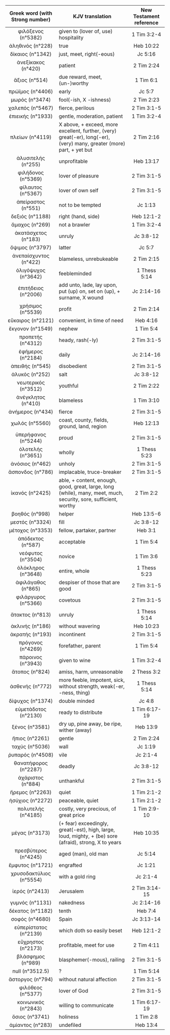 |Greek word (with Strong number)|KJV translation|New Testament reference|
|:---:|-----|:---:|
φιλόξενος (n°5382)|given to (lover  of, use) hospitality|1 Tim 3:2-4|
ἀληθινός (n°228)|true|Heb 10:22|
δίκαιος (n°1342)|just, meet, right(-eous)|Jc 5:16|
ἀνεξίκακος (n°420)|patient|2 Tim 2:24|
ἄξιος (n°514)|due reward, meet, (un-)worthy|1 Tim 6:1|
πρώϊμος (n°4406)|early|Jc 5:7|
μωρός (n°3474)|fool(-ish, X  -ishness)|2 Tim 2:23|
χαλεπός (n°5467)|fierce,  perilous|2 Tim 3:1-5|
ἐπιεικής (n°1933)|gentle,  moderation, patient|1 Tim 3:2-4|
πλείων (n°4119)|X above, + exceed, more  excellent,  further, (very) great(-er), long(-er), (very) many, greater (more)  part, + yet but|2 Tim 2:16|
ἀλυσιτελής (n°255)|unprofitable|Heb 13:17|
φιλήδονος (n°5369)|lover of  pleasure|2 Tim 3:1-5|
φίλαυτος (n°5367)|lover of own self|2 Tim 3:1-5|
ἀπείραστος (n°551)|not to be tempted|Jc 1:13|
δεξιός (n°1188)|right (hand, side)|Heb 12:1-2|
ἄμαχος (n°269)|not a brawler|1 Tim 3:2-4|
ἀκατάσχετος (n°183)|unruly|Jc 3:8-12|
ὄψιμος (n°3797)|latter|Jc 5:7|
ἀνεπαίσχυντος (n°422)|blameless, unrebukeable|2 Tim 2:15|
ὀλιγόψυχος (n°3642)|feebleminded|1 Thess 5:14|
ἐπιτήδειος (n°2006)|add  unto, lade, lay upon, put (up) on, set on (up),  + surname, X wound|Jc 2:14-16|
χρήσιμος (n°5539)|profit|2 Tim 2:14|
εὔκαιρος (n°2121)|convenient, in time  of need|Heb 4:16|
ἔκγονον (n°1549)|nephew|1 Tim 5:4|
προπετής (n°4312)|heady, rash(-ly)|2 Tim 3:1-5|
ἐφήμερος (n°2184)|daily|Jc 2:14-16|
ἀπειθής (n°545)|disobedient|2 Tim 3:1-5|
ἁλυκός (n°252)|salt|Jc 3:8-12|
νεωτερικός (n°3512)|youthful|2 Tim 2:22|
ἀνέγκλητος (n°410)|blameless|1 Tim 3:10|
ἀνήμερος (n°434)|fierce|2 Tim 3:1-5|
χωλός (n°5560)|coast, county, fields, ground,  land, region|Heb 12:13|
ὑπερήφανος (n°5244)|proud|2 Tim 3:1-5|
ὁλοτελής (n°3651)|wholly|1 Thess 5:23|
ἀνόσιος (n°462)|unholy|2 Tim 3:1-5|
ἄσπονδος (n°786)|implacable, truce-breaker|2 Tim 3:1-5|
ἱκανός (n°2425)|able, + content, enough, good, great, large, long  (while), many, meet, much, security, sore, sufficient, worthy|2 Tim 2:2|
βοηθός (n°998)|helper|Heb 13:5-6|
μεστός (n°3324)|fill|Jc 3:8-12|
μέτοχος (n°3353)|fellow, partaker, partner|Heb 3:1|
ἀπόδεκτος (n°587)|acceptable|1 Tim 5:4|
νεόφυτος (n°3504)|novice|1 Tim 3:6|
ὁλόκληρος (n°3648)|entire, whole|1 Thess 5:23|
ἀφιλάγαθος (n°865)|despiser  of those that are good|2 Tim 3:1-5|
φιλάργυρος (n°5366)|covetous|2 Tim 3:1-5|
ἄτακτος (n°813)|unruly|1 Thess 5:14|
ἀκλινής (n°186)|without wavering|Heb 10:23|
ἀκρατής (n°193)|incontinent|2 Tim 3:1-5|
πρόγονος (n°4269)|forefather, parent|1 Tim 5:4|
πάροινος (n°3943)|given  to wine|1 Tim 3:2-4|
ἄτοπος (n°824)|amiss, harm,  unreasonable|2 Thess 3:2|
ἀσθενής (n°772)|more feeble,  impotent, sick, without strength, weak(-er, -ness, thing)|1 Thess 5:14|
δίψυχος (n°1374)|double minded|Jc 4:8|
εὐμετάδοτος (n°2130)|ready to distribute|1 Tim 6:17-19|
ξένος (n°3581)|dry  up, pine away, be ripe, wither (away)|Heb 13:9|
ἤπιος (n°2261)|gentle|2 Tim 2:24|
ταχύς (n°5036)|wall|Jc 1:19|
ῥυπαρός (n°4508)|vile|Jc 2:1-4|
θανατήφορος (n°2287)|deadly|Jc 3:8-12|
ἀχάριστος (n°884)|unthankful|2 Tim 3:1-5|
ἤρεμος (n°2263)|quiet|1 Tim 2:1-2|
ἡσύχιος (n°2272)|peaceable, quiet|1 Tim 2:1-2|
πολυτελής (n°4185)|costly, very precious, of  great price|1 Tim 2:9-10|
μέγας (n°3173)|(+ fear) exceedingly,  great(-est), high, large, loud, mighty, + (be) sore (afraid), strong,  X to years|Heb 10:35|
πρεσβύτερος (n°4245)|aged (man), old man|Jc 5:14|
ἔμφυτος (n°1721)|engrafted|Jc 1:21|
χρυσοδακτύλιος (n°5554)|with a gold ring|Jc 2:1-4|
ἱερός (n°2413)|Jerusalem|2 Tim 3:14-15|
γυμνός (n°1131)|nakedness|Jc 2:14-16|
δέκατος (n°1182)|tenth|Heb 7:4|
σοφός (n°4680)|Spain|Jc 3:13-14|
εὐπερίστατος (n°2139)|which doth so  easily beset|Heb 12:1-2|
εὔχρηστος (n°2173)|profitable, meet for  use|2 Tim 4:11|
βλάσφημος (n°989)|blasphemer(-mous), railing|2 Tim 3:1-5|
null (n°3512.5)|?|1 Tim 5:14|
ἄστοργος (n°794)|without natural affection|2 Tim 3:1-5|
φιλόθεος (n°5377)|lover of God|2 Tim 3:1-5|
κοινωνικός (n°2843)|willing to  communicate|1 Tim 6:17-19|
ὅσιος (n°3741)|holiness|1 Tim 2:8|
ἀμίαντος (n°283)|undefiled|Heb 13:4|
